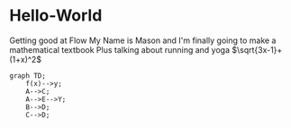 # Hello-World
Getting good at Flow
My Name is Mason and I'm finally going to make a mathematical textbook
Plus talking about running and yoga
 $\sqrt{3x-1}+(1+x)^2$
```mermaid
graph TD;
    f(x)-->y;
    A-->C;
    A-->E-->Y;
    B-->D;
    C-->D;
```
